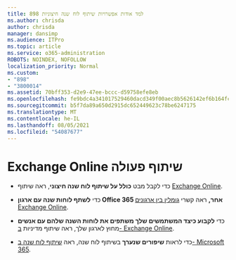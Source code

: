 ```yaml
---
title: 898 למד אודות אפשרויות שיתוף לוח שנה חיצוניות
ms.author: chrisda
author: chrisda
manager: dansimp
ms.audience: ITPro
ms.topic: article
ms.service: o365-administration
ROBOTS: NOINDEX, NOFOLLOW
localization_priority: Normal
ms.custom:
- "898"
- "3800014"
ms.assetid: 70bff353-d2e9-47ee-bccc-d59758efe8eb
ms.openlocfilehash: fe9bdc4a341017529460dacd349f00aec8b5626142ef6b164fc61ae2581d5584
ms.sourcegitcommit: b5f7da89a650d2915dc652449623c78be6247175
ms.translationtype: MT
ms.contentlocale: he-IL
ms.lasthandoff: 08/05/2021
ms.locfileid: "54087677"
---
```

# <a name="exchange-online-collaboration-options"></a>Exchange Online שיתוף פעולה

- כדי לקבל מבט **כולל על שיתוף לוח שנה חיצוני**, ראה שיתוף [Exchange Online](https://technet.microsoft.com/library/jj916670%28v=exchg.150%29.aspx).

- כדי **לשתף לוחות שנה עם ארגון Office 365 אחר,** ראה קשרי [גומלין בין ארגונים Exchange Online](https://technet.microsoft.com/library/jj916658%28v=exchg.150%29.aspx).

- כדי **לקבוע כיצד המשתמשים שלך משתפים את לוחות השנה שלהם עם אנשים** מחוץ לארגון שלך, ראה שיתוף מדיניות [ב- Exchange Online](https://technet.microsoft.com/library/jj916673%28v=exchg.150%29.aspx).

- כדי לראות **שיפורים שנערך** בשיתוף לוח שנה, ראה [שיתוף לוח שנה ב- Microsoft 365](https://support.office.com/article/calendar-sharing-in-microsoft-365-b576ecc3-0945-4d75-85f1-5efafb8a37b4).
